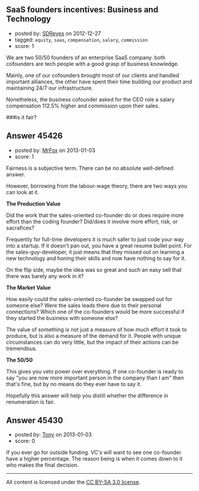 ## SaaS founders incentives: Business and Technology

- posted by: [SDReyes](https://stackexchange.com/users/-1/5001-sdreyes) on 2012-12-27
- tagged: `equity`, `saas`, `compensation`, `salary`, `commission`
- score: 1

We are two 50/50 founders of an enterprise SaaS company. both cofounders are tech people with a good grasp of business knowledge.

Mainly, one of our cofounders brought most of our clients and handled important alliances, the other have spent their time building our product and maintaining 24/7 our infrastructure.

Nonetheless, the business cofounder asked for the CEO role a salary compensation 112.5% higher and commission upon their sales.

###is it fair?



## Answer 45426

- posted by: [MrFox](https://stackexchange.com/users/-1/21935-mrfox) on 2013-01-03
- score: 1

Fairness is a subjective term. There can be no absolute well-defined answer.

However, borrowing from the labour-wage theory, there are two ways you can look at it.

**The Production Value**

Did the work that the sales-oriented co-founder do or does require more effort than the coding founder? Did/does it involve more effort, risk, or sacrafices?

Frequently for full-time developers it is much safer to just code your way into a startup. If it doesn't pan out, you have a great resume bullet point. For the sales-guy-developer, it just means that they missed out on learning a new technology and honing their skills and now have nothing to say for it.

On the flip side, maybe the idea was so great and such an easy sell that there was barely any work in it?

**The Market Value**

How easily could the sales-oriented co-founder be swapped out for someone else? Were the sales leads there due to their personal connections? Which one of the co-founders would be more successful if they started the business with someone else?

The value of something is not just a measure of how much effort it took to produce, but is also a measure of the demand for it. People with unique circumstances can do very little, but the impact of their actions can be tremendous.

**The 50/50**

This gives you veto power over everything. If one co-founder is ready to say "you are now more important person in the company than I am" then that's fine, but by no means do they ever have to say it.

Hopefully this answer will help you distill whether the difference in renumeration is fair.


## Answer 45430

- posted by: [Tony](https://stackexchange.com/users/-1/22119-tony) on 2013-01-03
- score: 0

If you ever go for outside funding. VC's will want to see one co-founder have a higher percentage. The reason being is when it comes down to it who makes the final decision.



---

All content is licensed under the [CC BY-SA 3.0 license](https://creativecommons.org/licenses/by-sa/3.0/).
